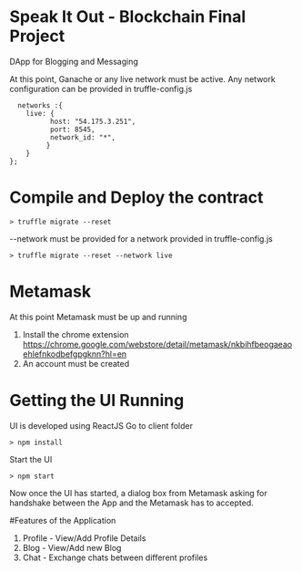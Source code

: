 
# Speak It Out - Blockchain Final Project

DApp for Blogging and Messaging

At this point, Ganache or any live network must be active.
Any network configuration can be provided in truffle-config.js

```
  networks :{
    live: {
          host: "54.175.3.251",    
          port: 8545,            
          network_id: "*",       
         }
    }
};
```
# Compile and Deploy the contract

```
> truffle migrate --reset
```

--network must be provided for a network provided in truffle-config.js
```
> truffle migrate --reset --network live
```
# Metamask

At this point Metamask must be up and running
1. Install the chrome extension
 https://chrome.google.com/webstore/detail/metamask/nkbihfbeogaeaoehlefnkodbefgpgknn?hl=en
2. An account must be created

# Getting the UI Running

UI is developed using ReactJS
Go to client folder
```
> npm install
```
Start the UI
```
> npm start
```

Now once the UI has started, a dialog box from Metamask asking for handshake between the App and the Metamask has to accepted.

#Features of the Application

1. Profile - View/Add Profile Details
2. Blog - View/Add new Blog
3. Chat - Exchange chats between different profiles



